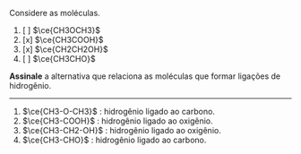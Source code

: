 Considere as moléculas.

1. [ ] $\ce{CH3OCH3}$
2. [x] $\ce{CH3COOH}$
3. [x] $\ce{CH2CH2OH}$
4. [ ] $\ce{CH3CHO}$

**Assinale** a alternativa que relaciona as moléculas que formar ligações de hidrogênio.

---

1. $\ce{CH3-O-CH3}$ : hidrogênio ligado ao carbono.
2. $\ce{CH3-COOH}$ : hidrogênio ligado ao oxigênio.
3. $\ce{CH3-CH2-OH}$ : hidrogênio ligado ao oxigênio.
4. $\ce{CH3-CHO}$ : hidrogênio ligado ao carbono.

